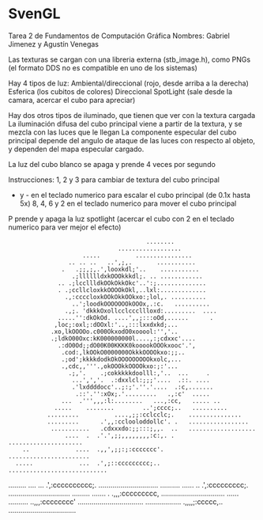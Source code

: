 # SvenGL
                                                                                
                                                                                
Tarea 2 de Fundamentos de Computación Gráfica
Nombres: Gabriel Jimenez y Agustín Venegas

Las texturas se cargan con una libreria externa (stb_image.h), como PNGs
(el formato DDS no es compatible en uno de los sistemas)


Hay 4 tipos de luz:
Ambiental/direccional (rojo, desde arriba a la derecha)
Esferica (los cubitos de colores)
Direccional SpotLight (sale desde la camara, acercar el cubo para apreciar)

Hay dos otros tipos de iluminado, que tienen que ver con la textura cargada
La iluminación difusa del cubo principal viene a partir de la textura, y se mezcla con las luces que le llegan
La componente especular del cubo principal depende del angulo de ataque de las luces con respecto al objeto, y dependen del mapa especular cargado.

La luz del cubo blanco se apaga y prende 4 veces por segundo

Instrucciones:
1, 2 y 3 para cambiar de textura del cubo principal
+ y - en el teclado numerico para escalar el cubo principal (de 0.1x hasta 5x)
8, 4, 6 y 2 en el teclado numerico para mover el cubo principal

P prende y apaga la luz spotlight (acercar el cubo con 2 en el teclado
numerico para ver mejor el efecto)


                                                                                
                                           ........                             
                                   ..................                           
                         .....          ................                        
                     .. .. ..   ..',;,.       ...........                       
                   .   .;;,;,.',looxkdl;'..    ...........                      
                      .;lllllldxkOOOkkkdl;. .. ............                     
                  .. .;lccllldkOOkOkkOkc'..':;..............                    
                  . .;ccllcloxkkOOOOkOkl,..lxl:.............                    
                    .,:ccccloxkOOkOkkOOkxo:;lol,. ..........                    
                      ..';loodkOOOOOOOkOOOx,.:c.   ..........                   
                    .,;. 'dkkkOxollcclcccllloxd:.........  ....                 
                  .....'':dkOkOd. ....',,;:::oOd,......      .                  
                 ,loc;:oxl;:dOOxl:'..,:::lxxdxkd;...                            
                .xo,lkOOOOo.c000OkxodO0xooool:'','..                            
                .;ldkO00Oxc:kK000000000l....,:;cdxxc'....                       
                  .:dO0Od;;dO00K00KKKK0kooookOOOkxooc'.',                       
                   .cod:,lkOOkO0000000OkkkOOOOkxo:;;..                          
                   .;od';kkkkdodkOkOOOOOOOOOkxolc,...                           
                   .,cdc,,'''.,okOOOkkOOOOkxo:;:'...                            
                     .;,'.    .;cokkkkkdoolll:,'..  ...     .                   
                      ...',','.  .:dxxlcl:;;;'....  .::. ....                   
                      .'lxddddocc'..;:;'.''.'....  .:c,.......                  
                       .::'.'':xOx;.'.........   .,:c'  .....                   
                   ...  .''',,,:l:........   ...,:cc,   ..... ..                
                 .....    ........        ..';cccc;..   ..........              
               .........          ....,;;:cclcclc;.    ...............          
               .........      .',,:cclooloddollc'. .   .................        
                ...........   .cdxxxdo:;;:::;,,.  ..   ...................      
                    ....  .  .'.',;;,,,,,,,,:c:,. .    .....................    
        ..             ....  .,,',;;:;:ccccccc'.       .......................  
      .....             ...  .',;::ccccccccc;..     ............................
   .........  ....      ...  .',:cccccccccc;.     ..............................
  .......... ......     ..   .',:ccccccccc;.     ...............................
  ......... .......      .  .,,,:ccccccccc,     ................................
  ...... ..........        ..,,,:cccccccc'     .................................
  ..................       .,,,,;:ccccc,..    ..................................

